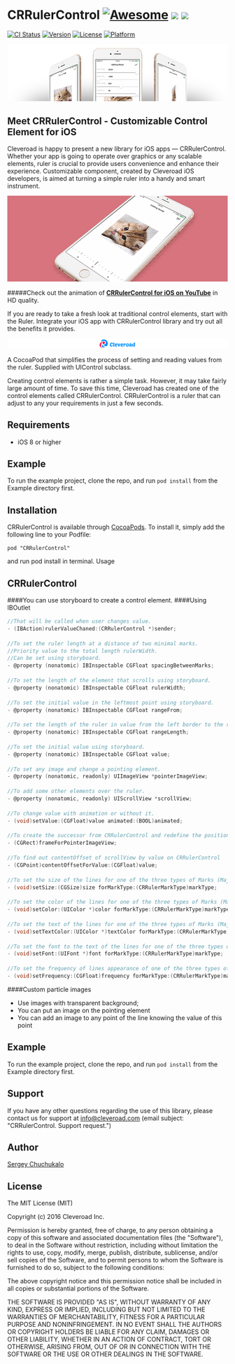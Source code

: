 # CRRulerControl [![Awesome](https://cdn.rawgit.com/sindresorhus/awesome/d7305f38d29fed78fa85652e3a63e154dd8e8829/media/badge.svg)](https://github.com/sindresorhus/awesome) <img src="https://www.cleveroad.com/public/comercial/label-ios.svg" height="20"> <a href="https://www.cleveroad.com/?utm_source=github&utm_medium=label&utm_campaign=contacts"><img src="https://www.cleveroad.com/public/comercial/label-cleveroad.svg" height="20"></a>

[![CI Status](http://img.shields.io/travis/Sergey/CRRulerControl.svg?style=flat)](https://travis-ci.org/Sergey/CRRulerControl) [![Version](https://img.shields.io/cocoapods/v/CRRulerControl.svg?style=flat)](http://cocoapods.org/pods/CRRulerControl) [![License](https://img.shields.io/cocoapods/l/CRRulerControl.svg?style=flat)](http://cocoapods.org/pods/CRRulerControl) [![Platform](https://img.shields.io/cocoapods/p/CRRulerControl.svg?style=flat)](http://cocoapods.org/pods/CRRulerControl)

![Header image](/images/header.jpg)

## Meet CRRulerControl - Customizable Control Element for iOS

Cleveroad is happy to present a new library for iOS apps — CRRulerControl. Whether your app is going to operate over graphics or any scalable elements, ruler is crucial to provide users convenience and enhance their experience. Customizable component, created by Cleveroad iOS developers, is aimed at turning a simple ruler into a handy and smart instrument.

![Demo image](/images/demo.gif)

#####Check out the animation of <strong><a target="_blank" href="https://youtu.be/sJhBKyvF7i4?list=PLi-FH7__aeiydOwY_1q5I8P2EUSseqUCj">CRRulerControl for iOS on YouTube</a></strong> in HD quality.

If you are ready to take a fresh look at traditional control elements, start with the Ruler. Integrate your iOS app with CRRulerControl library and try out all the benefits it provides.


[![Awesome](/images/logo-footer.png)](https://www.cleveroad.com/?utm_source=github&utm_medium=label&utm_campaign=contacts)
<br/>

A CocoaPod that simplifies the process of setting and reading values from the ruler. Supplied with UIControl subclass.

Creating control elements is rather a simple task. However, it may take fairly large amount of time. To save this time, Cleveroad has created one of the control elements called CRRulerControl. CRRulerControl is a ruler that can adjust to any your requirements in just a few seconds.

## Requirements
* iOS 8 or higher

## Example

To run the example project, clone the repo, and run `pod install` from the Example directory first.

## Installation

CRRulerControl is available through [CocoaPods](http://cocoapods.org). To install
it, simply add the following line to your Podfile:

```
pod "CRRulerControl"
```
and run pod install in terminal.
Usage

## CRRulerControl
####You can use storyboard to create a control element. 
####Using IBOutlet
```c
//That will be called when user changes value.
- (IBAction)rulerValueChaned:(CRRulerControl *)sender;

//To set the ruler length at a distance of two minimal marks.
//Priority value to the total length rulerWidth.
//Can be set using storyboard. 
- @property (nonatomic) IBInspectable CGFloat spacingBetweenMarks; 

//To set the length of the element that scrolls using storyboard. 
- @property (nonatomic) IBInspectable CGFloat rulerWidth; 

//To set the initial value in the leftmost point using storyboard.
- @property (nonatomic) IBInspectable CGFloat rangeFrom; 

//To set the length of the ruler in value from the left border to the right one using storyboard.
- @property (nonatomic) IBInspectable CGFloat rangeLength; 

//To set the initial value using storyboard.
- @property (nonatomic) IBInspectable CGFloat value; 

//To set any image and change a pointing element. 
- @property (nonatomic, readonly) UIImageView *pointerImageView; 

//To add some other elements over the ruler. 
- @property (nonatomic, readonly) UIScrollView *scrollView; 

//To change value with animation or without it. 
- (void)setValue:(CGFloat)value animated:(BOOL)animated; 

//To create the successor from CRRulerControl and redefine the position pointing element.
- (CGRect)frameForPointerImageView; 

//To find out contentOffset of scrollView by value on CRRulerControl
- (CGPoint)contentOffsetForValue:(CGFloat)value; 

//To set the size of the lines for one of the three types of Marks (Major, Middle,Minor)
- (void)setSize:(CGSize)size forMarkType:(CRRulerMarkType)markType; 

//To set the color of the lines for one of the three types of Marks (Major, Middle,Minor)
- (void)setColor:(UIColor *)color forMarkType:(CRRulerMarkType)markType; 

//To set the text of the lines for one of the three types of Marks (Major, Middle,Minor)
- (void)setTextColor:(UIColor *)textColor forMarkType:(CRRulerMarkType)markType; 

//To set the font to the text of the lines for one of the three types of Marks (Major, Middle,Minor)
- (void)setFont:(UIFont *)font forMarkType:(CRRulerMarkType)markType; 

//To set the frequency of lines appearance of one of the three types of Marks (Major, Middle,Minor). The frequency is entered to value and should be a multiple of the Minor frequency.
- (void)setFrequency:(CGFloat)frequency forMarkType:(CRRulerMarkType)markType; 
```
####Custom particle images

- Use images with transparent background;
- You can put an image on the pointing element
- You can add an image to any point of the line knowing the value of this point

## Example

To run the example project, clone the repo, and run `pod install` from the Example directory first.


## Support

If you have any other questions regarding the use of this library, please contact us for support at info@cleveroad.com (email subject: "CRRulerControl. Support request.") 

## Author

[Sergey Chuchukalo](Chuchukalo.cr@gmail.com)

## License

The MIT License (MIT)

Copyright (c) 2016 Cleveroad Inc.

Permission is hereby granted, free of charge, to any person obtaining a copy
of this software and associated documentation files (the "Software"), to deal
in the Software without restriction, including without limitation the rights
to use, copy, modify, merge, publish, distribute, sublicense, and/or sell
copies of the Software, and to permit persons to whom the Software is
furnished to do so, subject to the following conditions:

The above copyright notice and this permission notice shall be included in all
copies or substantial portions of the Software.

THE SOFTWARE IS PROVIDED "AS IS", WITHOUT WARRANTY OF ANY KIND, EXPRESS OR
IMPLIED, INCLUDING BUT NOT LIMITED TO THE WARRANTIES OF MERCHANTABILITY,
FITNESS FOR A PARTICULAR PURPOSE AND NONINFRINGEMENT. IN NO EVENT SHALL THE
AUTHORS OR COPYRIGHT HOLDERS BE LIABLE FOR ANY CLAIM, DAMAGES OR OTHER
LIABILITY, WHETHER IN AN ACTION OF CONTRACT, TORT OR OTHERWISE, ARISING FROM,
OUT OF OR IN CONNECTION WITH THE SOFTWARE OR THE USE OR OTHER DEALINGS IN THE
SOFTWARE.
